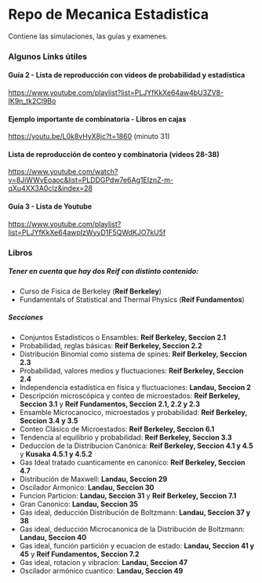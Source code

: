 # Repo de Mecanica Estadistica

Contiene las simulaciones, las guías y examenes.

### Algunos Links útiles

#### Guía 2 - Lista de reproducción con videos de probabilidad y estadística

https://www.youtube.com/playlist?list=PLJYfKkXe64aw4bU3ZV8-IK9n_tk2Cl9Bo

#### Ejemplo importante de combinatoria - Libros en cajas 
https://youtu.be/L0k8vHyX8jc?t=1860 (minuto 31)

#### Lista de reproducción de conteo y combinatoria (videos 28-38)
https://www.youtube.com/watch?v=8JiWWvEoaoc&list=PLDDGPdw7e6Ag1EIznZ-m-qXu4XX3A0cIz&index=28

####  Guía 3 - Lista de Youtube

https://www.youtube.com/playlist?list=PLJYfKkXe64awpIzWyyD1F5QWdKJO7kU5f

<!-- ### Problema de banda elastica (Problema 3.8)
https://youtu.be/JsOR7OZvttI?t=7029 (empieza en 1:57:00) -->

### Libros 

##### Tener en cuenta que hay dos Reif con distinto contenido:
- Curso de Fisica de Berkeley (**Reif Berkeley**)
- Fundamentals of Statistical and Thermal Physics (**Reif Fundamentos**)

##### Secciones 

- Conjuntos Estadisticos o Ensambles: **Reif Berkeley, Seccion 2.1**
- Probabilidad, reglas básicas: **Reif Berkeley, Seccion 2.2**
- Distribución Binomial como sistema de spines: **Reif Berkeley, Seccion 2.3**
- Probabilidad, valores medios y fluctuaciones: **Reif Berkeley, Seccion 2.4**
- Independencia estadística en física y fluctuaciones: **Landau, Seccion 2**
- Descripción microscópica y conteo de microestados: **Reif Berkeley, Seccion 3.1** y **Reif Fundamentos, Seccion 2.1, 2.2 y 2.3**
- Ensamble Microcanocico, microestados y probabilidad: **Reif Berkeley, Seccion 3.4 y 3.5**
- Conteo Clásico de Microestados: **Reif Berkeley, Seccion 6.1**
- Tendencia al equilibrio y probabilidad: **Reif Berkeley, Seccion 3.3**
- Deduccion de la Distribucion Canónica: **Reif Berkeley, Seccion 4.1 y 4.5** y **Kusaka 4.5.1 y 4.5.2**
- Gas Ideal tratado cuanticamente en canonico: **Reif Berkeley, Seccion 4.7**
- Distribución de Maxwell: **Landau, Seccion 29**
- Oscilador Armonico: **Landau, Seccion 30**
- Funcion Particion: **Landau, Seccion 31** y **Reif Berkeley, Seccion 7.1**
- Gran Canonico: **Landau, Seccion 35**
- Gas ideal, deducción Distribución de Boltzmann: **Landau, Seccion 37 y 38**
- Gas ideal, deducción Microcanonica de la Distribución de Boltzmann: **Landau, Seccion 40**
- Gas ideal, función partición y ecuacion de estado: **Landau, Seccion 41 y 45** y **Reif Fundamentos, Seccion 7.2**
- Gas ideal, rotacion y vibracion: **Landau, Seccion 47**
- Oscilador armónico cuantico: **Landau, Seccion 49**
